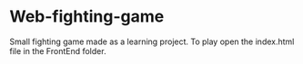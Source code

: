 # Web-fighting-game

Small fighting game made as a learning project.
To play open the index.html file in the FrontEnd folder.
